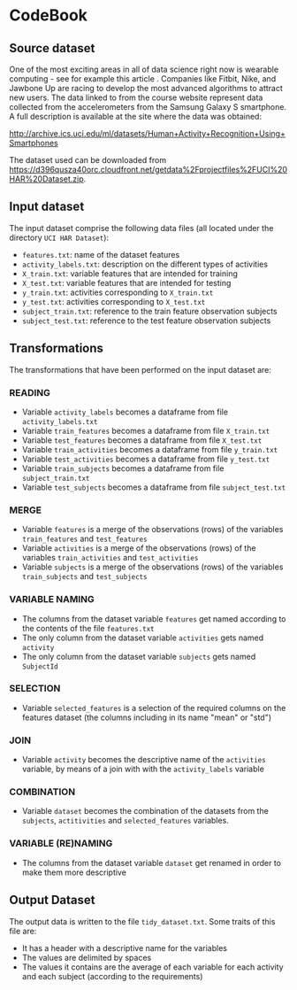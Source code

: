# CodeBook

## Source dataset

One of the most exciting areas in all of data science right now is wearable computing - see for example this article . Companies like Fitbit, Nike, and Jawbone Up are racing to develop the most advanced algorithms to attract new users. The data linked to from the course website represent data collected from the accelerometers from the Samsung Galaxy S smartphone. A full description is available at the site where the data was obtained:

<http://archive.ics.uci.edu/ml/datasets/Human+Activity+Recognition+Using+Smartphones>

The dataset used can be downloaded from <https://d396qusza40orc.cloudfront.net/getdata%2Fprojectfiles%2FUCI%20HAR%20Dataset.zip>. 

## Input dataset

The input dataset comprise the following data files (all located under the directory `UCI HAR Dataset`):

- `features.txt`: name of the dataset features
- `activity_labels.txt`: description on the different types of activities
- `X_train.txt`: variable features that are intended for training
- `X_test.txt`: variable features that are intended for testing
- `y_train.txt`: activities corresponding to `X_train.txt`
- `y_test.txt`: activities corresponding to `X_test.txt`
- `subject_train.txt`:  reference to the train feature observation subjects
- `subject_test.txt`: reference to the test feature observation subjects 


## Transformations

The transformations that have been performed on the input dataset are:

### READING 

- Variable `activity_labels` becomes a dataframe from file `activity_labels.txt` 
- Variable `train_features` becomes a dataframe from file `X_train.txt`
- Variable `test_features` becomes a dataframe from file `X_test.txt`
- Variable `train_activities` becomes a dataframe from file `y_train.txt`
- Variable `test_activities` becomes a dataframe from file `y_test.txt`
- Variable `train_subjects` becomes a dataframe from file `subject_train.txt`
- Variable `test_subjects` becomes a dataframe from file `subject_test.txt`

### MERGE

- Variable `features` is a merge of the observations (rows) of the variables `train_features` and `test_features`
- Variable `activities` is a merge of the observations (rows) of the variables `train_activities` and `test_activities`
- Variable `subjects` is a merge of the observations (rows) of the variables `train_subjects` and `test_subjects`

### VARIABLE NAMING

- The columns from the dataset variable `features` get named according to the contents of the file `features.txt`
- The only column from the dataset variable `activities` gets named `activity`
- The only column from the dataset variable `subjects` gets named `SubjectId`

### SELECTION

- Variable `selected_features` is a selection of the required columns on the features dataset (the columns including in its name "mean" or "std")

### JOIN

- Variable `activity` becomes the descriptive name of the `activities` variable, by means of a join with with the `activity_labels` variable

### COMBINATION

- Variable `dataset` becomes the combination of the datasets from the `subjects`, `actitivities` and `selected_features` variables.

### VARIABLE (RE)NAMING

- The columns from the dataset variable `dataset` get renamed in order to make them more descriptive


## Output Dataset

The output data is written to the file `tidy_dataset.txt`. Some traits of this file are:

- It has a header with a descriptive name for the variables
- The values are delimited by spaces 
- The values it contains are the average of each variable for each activity and each subject (according to the requirements)
